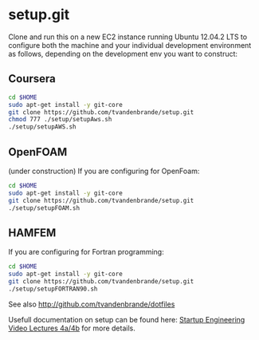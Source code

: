setup.git
=========
Clone and run this on a new EC2 instance running Ubuntu 12.04.2 LTS to
configure both the machine and your individual development environment as
follows, depending on the development env you want to construct:


Coursera
--------

```sh
cd $HOME
sudo apt-get install -y git-core
git clone https://github.com/tvandenbrande/setup.git
chmod 777 ./setup/setupAws.sh
./setup/setupAWS.sh   
```

OpenFOAM
--------
(under construction) If you are configuring for OpenFoam:

```sh
cd $HOME
sudo apt-get install -y git-core
git clone https://github.com/tvandenbrande/setup.git
./setup/setupFOAM.sh   
```

HAMFEM
------
If you are configuring for Fortran programming:

```sh
cd $HOME
sudo apt-get install -y git-core
git clone https://github.com/tvandenbrande/setup.git
./setup/setupFORTRAN90.sh   
```


See also http://github.com/tvandenbrande/dotfiles 

Usefull documentation on setup can be found here: [Startup Engineering Video Lectures 4a/4b](https://class.coursera.org/startup-001/lecture/index)
for more details.





